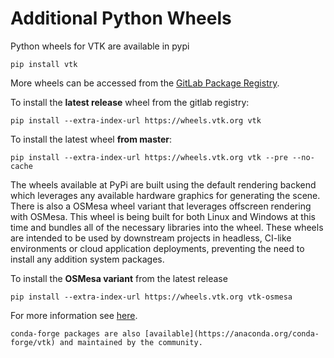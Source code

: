 # Additional Python Wheels

Python wheels for VTK are available in pypi

```
pip install vtk
```

More wheels can be accessed from the [GitLab Package Registry](https://gitlab.kitware.com/vtk/vtk/-/packages).

To install the **latest release** wheel from the gitlab registry:

```
pip install --extra-index-url https://wheels.vtk.org vtk
```

To install the latest wheel **from master**:

```
pip install --extra-index-url https://wheels.vtk.org vtk --pre --no-cache
```

The wheels available at PyPi are built using the default rendering backend
which leverages any available hardware graphics for generating the scene. There is
also a OSMesa wheel variant that leverages offscreen rendering with OSMesa.
This wheel is being built for both Linux and Windows at this time and bundles
all of the necessary libraries into the wheel. These wheels are intended to be
used by downstream projects in headless, CI-like environments or cloud
application deployments, preventing the need to install any addition system
packages.

To install the **OSMesa variant** from the latest release

```
pip install --extra-index-url https://wheels.vtk.org vtk-osmesa
```
For more information see [here](https://discourse.vtk.org/t/status-update-vtk-python-wheels/11212).


```{note}
conda-forge packages are also [available](https://anaconda.org/conda-forge/vtk) and maintained by the community.
```
